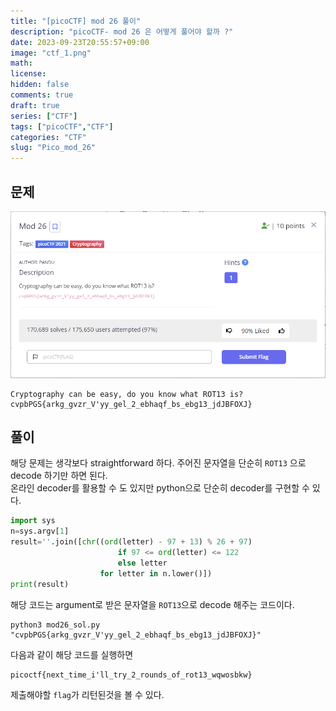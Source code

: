 ```yaml
---
title: "[picoCTF] mod 26 풀이" 
description: "picoCTF- mod 26 은 어떻게 풀어야 할까 ?" 
date: 2023-09-23T20:55:57+09:00
image: "ctf_1.png"
math: 
license: 
hidden: false
comments: true
draft: true
series: ["CTF"]
tags: ["picoCTF","CTF"]
categories: "CTF"
slug: "Pico_mod_26"
---
```

## 문제
![](q_1.png)

```
Cryptography can be easy, do you know what ROT13 is?
cvpbPGS{arkg_gvzr_V'yy_gel_2_ebhaqf_bs_ebg13_jdJBFOXJ}
```

## 풀이

해당 문제는 생각보다 straightforward 하다. 
주어진 문자열을 단순히 `ROT13` 으로 decode 하기만 하면 된다.   
온라인 decoder를 활용할 수 도 있지만 python으로 단순히 decoder를 구현할 수 있다.

```python
import sys
n=sys.argv[1]
result=''.join([chr((ord(letter) - 97 + 13) % 26 + 97)
                        if 97 <= ord(letter) <= 122
                        else letter
                    for letter in n.lower()])
print(result)

```
 해당 코드는 argument로 받은 문자열을 `ROT13`으로 decode 해주는 코드이다.

 ```
python3 mod26_sol.py "cvpbPGS{arkg_gvzr_V'yy_gel_2_ebhaqf_bs_ebg13_jdJBFOXJ}"
 ```

 다음과 같이 해당 코드를 실행하면 
 ```
 picoctf{next_time_i'll_try_2_rounds_of_rot13_wqwosbkw}
 ```
제출해야할 `flag`가 리턴된것을 볼 수 있다. 
